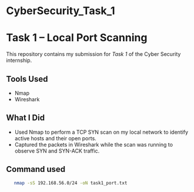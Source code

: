 # CyberSecurity_Task_1
# Task 1 – Local Port Scanning

This repository contains my submission for *Task 1* of the Cyber Security internship.

## Tools Used
- Nmap
- Wireshark

## What I Did
- Used Nmap to perform a TCP SYN scan on my local network to identify active hosts and their open ports.
- Captured the packets in Wireshark while the scan was running to observe SYN and SYN-ACK traffic.

## Command used
   ```bash
      nmap -sS 192.168.56.0/24 -oN task1_port.txt

